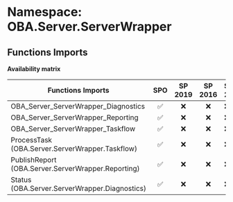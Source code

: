 # Namespace: OBA.Server.ServerWrapper

## Functions Imports

**Availability matrix**

Functions Imports | SPO | SP 2019 | SP 2016 | SP 2013
----------|:---:|:-------:|:-------:|:-------
OBA_Server_ServerWrapper_Diagnostics | ✅ | ❌ | ❌ | ❌
OBA_Server_ServerWrapper_Reporting | ✅ | ❌ | ❌ | ❌
OBA_Server_ServerWrapper_Taskflow | ✅ | ❌ | ❌ | ❌
ProcessTask (OBA.Server.ServerWrapper.Taskflow) | ✅ | ❌ | ❌ | ❌
PublishReport (OBA.Server.ServerWrapper.Reporting) | ✅ | ❌ | ❌ | ❌
Status (OBA.Server.ServerWrapper.Diagnostics) | ✅ | ❌ | ❌ | ❌
